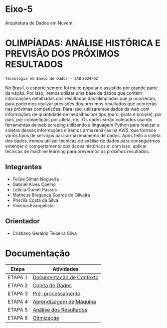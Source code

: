 # Eixo-5
Arquitetura de Dados em Nuvem

# OLIMPÍADAS: ANÁLISE HISTÓRICA E PREVISÃO DOS PRÓXIMOS RESULTADOS
`Tecnologia em Banco de Dados - EAD`
`2024/02`

No Brasil, o esporte sempre foi muito popular e assistido por grande parte da nação. Por isso, iremos utilizar uma base de dados que contém informações detalhadas dos resultados das olimpíadas que já ocorreram, para podermos realizar previsões dos próximos resultados que ocorrerão nas próximas competições.
Para isso, utilizaremos dados da web com informações de quantidade de medalhas por tipo (ouro, prata e bronze), por país, por competição, por atleta, etc. Os dados serão coletados usando ferramentas de web scraping utilizando a linguagem Python para realizar a coletas dessas informações e iremos armazená-las na AWS, que fornece vários tipos de serviços para armazenamento de dados. Após feito a coleta dos dados, iremos utilizar técnicas de análise de dados para conseguirmos entender o comportamento dos dados históricos e, com isso, aplicar técnicas de machine learning para prevermos os próximos resultados.

## Integrantes
* Felipe Siman Nogueira
* Gabriel Alves Coelho
* Letícia Dumêt Passos
* Matheus Bragança Soares de Oliveira
* Priscila Costa da Silva
* Vinícius Evangelista

## Orientador
* Cristiano Geraldo Teixeira Silva

# Documentação

| Etapa         | Atividades |
|  :----:   | ----------- |
| ETAPA 1        |[Documentação de Contexto](assets/1_inicio_projeto.md) |
| ETAPA 2        |[Coleta de Dados](assets/2_coleta_dados.md) |
| ETAPA 3        |[Pré-processamento](assets/3_pre_processamento.md) |
| ETAPA 4        |[Aprendizagem de Máquina](assets/4_aprendizagem_maquina.md)|
| ETAPA 5        |[Análise dos Resultados](assets/5_analise_resultados.md) |
| ETAPA 6        |[Otimização](assets/6_otimizacao.md) |
